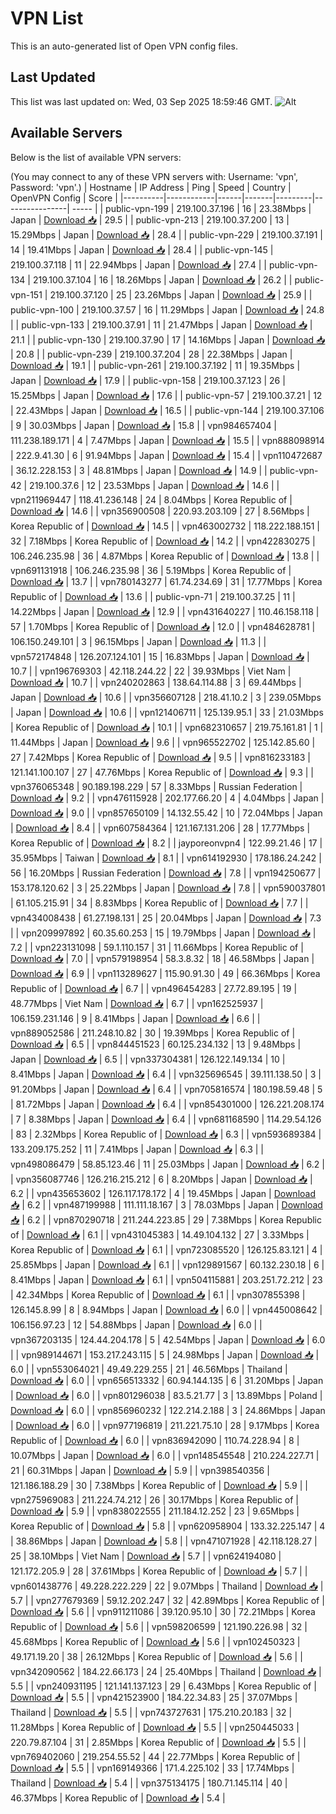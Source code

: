 # VPN List

This is an auto-generated list of Open VPN config files.

## Last Updated

This list was last updated on: Wed, 03 Sep 2025 18:59:46 GMT.
![Alt](https://repobeats.axiom.co/api/embed/186b98318ef1479477931607c1ad7d823f12451f.svg "Repobeats analytics image")

## Available Servers

Below is the list of available VPN servers:

(You may connect to any of these VPN servers with: Username: 'vpn', Password: 'vpn'.)
| Hostname | IP Address | Ping | Speed | Country | OpenVPN Config | Score |
|----------|------------|------|-------|---------|----------------| ----- |
| public-vpn-199 | 219.100.37.196 | 16 | 23.38Mbps | Japan | [Download 📥](./configs/server_0_JP.ovpn) | 29.5 |
| public-vpn-213 | 219.100.37.200 | 13 | 15.29Mbps | Japan | [Download 📥](./configs/server_1_JP.ovpn) | 28.4 |
| public-vpn-229 | 219.100.37.191 | 14 | 19.41Mbps | Japan | [Download 📥](./configs/server_2_JP.ovpn) | 28.4 |
| public-vpn-145 | 219.100.37.118 | 11 | 22.94Mbps | Japan | [Download 📥](./configs/server_3_JP.ovpn) | 27.4 |
| public-vpn-134 | 219.100.37.104 | 16 | 18.26Mbps | Japan | [Download 📥](./configs/server_4_JP.ovpn) | 26.2 |
| public-vpn-151 | 219.100.37.120 | 25 | 23.26Mbps | Japan | [Download 📥](./configs/server_5_JP.ovpn) | 25.9 |
| public-vpn-100 | 219.100.37.57 | 16 | 11.29Mbps | Japan | [Download 📥](./configs/server_6_JP.ovpn) | 24.8 |
| public-vpn-133 | 219.100.37.91 | 11 | 21.47Mbps | Japan | [Download 📥](./configs/server_7_JP.ovpn) | 21.1 |
| public-vpn-130 | 219.100.37.90 | 17 | 14.16Mbps | Japan | [Download 📥](./configs/server_8_JP.ovpn) | 20.8 |
| public-vpn-239 | 219.100.37.204 | 28 | 22.38Mbps | Japan | [Download 📥](./configs/server_9_JP.ovpn) | 19.1 |
| public-vpn-261 | 219.100.37.192 | 11 | 19.35Mbps | Japan | [Download 📥](./configs/server_10_JP.ovpn) | 17.9 |
| public-vpn-158 | 219.100.37.123 | 26 | 15.25Mbps | Japan | [Download 📥](./configs/server_11_JP.ovpn) | 17.6 |
| public-vpn-57 | 219.100.37.21 | 12 | 22.43Mbps | Japan | [Download 📥](./configs/server_12_JP.ovpn) | 16.5 |
| public-vpn-144 | 219.100.37.106 | 9 | 30.03Mbps | Japan | [Download 📥](./configs/server_13_JP.ovpn) | 15.8 |
| vpn984657404 | 111.238.189.171 | 4 | 7.47Mbps | Japan | [Download 📥](./configs/server_14_JP.ovpn) | 15.5 |
| vpn888098914 | 222.9.41.30 | 6 | 91.94Mbps | Japan | [Download 📥](./configs/server_15_JP.ovpn) | 15.4 |
| vpn110472687 | 36.12.228.153 | 3 | 48.81Mbps | Japan | [Download 📥](./configs/server_16_JP.ovpn) | 14.9 |
| public-vpn-42 | 219.100.37.6 | 12 | 23.53Mbps | Japan | [Download 📥](./configs/server_17_JP.ovpn) | 14.6 |
| vpn211969447 | 118.41.236.148 | 24 | 8.04Mbps | Korea Republic of | [Download 📥](./configs/server_18_KR.ovpn) | 14.6 |
| vpn356900508 | 220.93.203.109 | 27 | 8.56Mbps | Korea Republic of | [Download 📥](./configs/server_19_KR.ovpn) | 14.5 |
| vpn463002732 | 118.222.188.151 | 32 | 7.18Mbps | Korea Republic of | [Download 📥](./configs/server_20_KR.ovpn) | 14.2 |
| vpn422830275 | 106.246.235.98 | 36 | 4.87Mbps | Korea Republic of | [Download 📥](./configs/server_21_KR.ovpn) | 13.8 |
| vpn691131918 | 106.246.235.98 | 36 | 5.19Mbps | Korea Republic of | [Download 📥](./configs/server_22_KR.ovpn) | 13.7 |
| vpn780143277 | 61.74.234.69 | 31 | 17.77Mbps | Korea Republic of | [Download 📥](./configs/server_23_KR.ovpn) | 13.6 |
| public-vpn-71 | 219.100.37.25 | 11 | 14.22Mbps | Japan | [Download 📥](./configs/server_24_JP.ovpn) | 12.9 |
| vpn431640227 | 110.46.158.118 | 57 | 1.70Mbps | Korea Republic of | [Download 📥](./configs/server_25_KR.ovpn) | 12.0 |
| vpn484628781 | 106.150.249.101 | 3 | 96.15Mbps | Japan | [Download 📥](./configs/server_26_JP.ovpn) | 11.3 |
| vpn572174848 | 126.207.124.101 | 15 | 16.83Mbps | Japan | [Download 📥](./configs/server_27_JP.ovpn) | 10.7 |
| vpn196769303 | 42.118.244.22 | 22 | 39.93Mbps | Viet Nam | [Download 📥](./configs/server_28_VN.ovpn) | 10.7 |
| vpn240202863 | 138.64.114.88 | 3 | 69.44Mbps | Japan | [Download 📥](./configs/server_29_JP.ovpn) | 10.6 |
| vpn356607128 | 218.41.10.2 | 3 | 239.05Mbps | Japan | [Download 📥](./configs/server_30_JP.ovpn) | 10.6 |
| vpn121406711 | 125.139.95.1 | 33 | 21.03Mbps | Korea Republic of | [Download 📥](./configs/server_31_KR.ovpn) | 10.1 |
| vpn682310657 | 219.75.161.81 | 1 | 11.44Mbps | Japan | [Download 📥](./configs/server_32_JP.ovpn) | 9.6 |
| vpn965522702 | 125.142.85.60 | 27 | 7.42Mbps | Korea Republic of | [Download 📥](./configs/server_33_KR.ovpn) | 9.5 |
| vpn816233183 | 121.141.100.107 | 27 | 47.76Mbps | Korea Republic of | [Download 📥](./configs/server_34_KR.ovpn) | 9.3 |
| vpn376065348 | 90.189.198.229 | 57 | 8.33Mbps | Russian Federation | [Download 📥](./configs/server_35_RU.ovpn) | 9.2 |
| vpn476115928 | 202.177.66.20 | 4 | 4.04Mbps | Japan | [Download 📥](./configs/server_36_JP.ovpn) | 9.0 |
| vpn857650109 | 14.132.55.42 | 10 | 72.04Mbps | Japan | [Download 📥](./configs/server_37_JP.ovpn) | 8.4 |
| vpn607584364 | 121.167.131.206 | 28 | 17.77Mbps | Korea Republic of | [Download 📥](./configs/server_38_KR.ovpn) | 8.2 |
| jayporeonvpn4 | 122.99.21.46 | 17 | 35.95Mbps | Taiwan | [Download 📥](./configs/server_39_TW.ovpn) | 8.1 |
| vpn614192930 | 178.186.24.242 | 56 | 16.20Mbps | Russian Federation | [Download 📥](./configs/server_40_RU.ovpn) | 7.8 |
| vpn194250677 | 153.178.120.62 | 3 | 25.22Mbps | Japan | [Download 📥](./configs/server_41_JP.ovpn) | 7.8 |
| vpn590037801 | 61.105.215.91 | 34 | 8.83Mbps | Korea Republic of | [Download 📥](./configs/server_42_KR.ovpn) | 7.7 |
| vpn434008438 | 61.27.198.131 | 25 | 20.04Mbps | Japan | [Download 📥](./configs/server_43_JP.ovpn) | 7.3 |
| vpn209997892 | 60.35.60.253 | 15 | 19.79Mbps | Japan | [Download 📥](./configs/server_44_JP.ovpn) | 7.2 |
| vpn223131098 | 59.1.110.157 | 31 | 11.66Mbps | Korea Republic of | [Download 📥](./configs/server_45_KR.ovpn) | 7.0 |
| vpn579198954 | 58.3.8.32 | 18 | 46.58Mbps | Japan | [Download 📥](./configs/server_46_JP.ovpn) | 6.9 |
| vpn113289627 | 115.90.91.30 | 49 | 66.36Mbps | Korea Republic of | [Download 📥](./configs/server_47_KR.ovpn) | 6.7 |
| vpn496454283 | 27.72.89.195 | 19 | 48.77Mbps | Viet Nam | [Download 📥](./configs/server_48_VN.ovpn) | 6.7 |
| vpn162525937 | 106.159.231.146 | 9 | 8.41Mbps | Japan | [Download 📥](./configs/server_49_JP.ovpn) | 6.6 |
| vpn889052586 | 211.248.10.82 | 30 | 19.39Mbps | Korea Republic of | [Download 📥](./configs/server_50_KR.ovpn) | 6.5 |
| vpn844451523 | 60.125.234.132 | 13 | 9.48Mbps | Japan | [Download 📥](./configs/server_51_JP.ovpn) | 6.5 |
| vpn337304381 | 126.122.149.134 | 10 | 8.41Mbps | Japan | [Download 📥](./configs/server_52_JP.ovpn) | 6.4 |
| vpn325696545 | 39.111.138.50 | 3 | 91.20Mbps | Japan | [Download 📥](./configs/server_53_JP.ovpn) | 6.4 |
| vpn705816574 | 180.198.59.48 | 5 | 81.72Mbps | Japan | [Download 📥](./configs/server_54_JP.ovpn) | 6.4 |
| vpn854301000 | 126.221.208.174 | 7 | 8.38Mbps | Japan | [Download 📥](./configs/server_55_JP.ovpn) | 6.4 |
| vpn681168590 | 114.29.54.126 | 83 | 2.32Mbps | Korea Republic of | [Download 📥](./configs/server_56_KR.ovpn) | 6.3 |
| vpn593689384 | 133.209.175.252 | 11 | 7.41Mbps | Japan | [Download 📥](./configs/server_57_JP.ovpn) | 6.3 |
| vpn498086479 | 58.85.123.46 | 11 | 25.03Mbps | Japan | [Download 📥](./configs/server_58_JP.ovpn) | 6.2 |
| vpn356087746 | 126.216.215.212 | 6 | 8.20Mbps | Japan | [Download 📥](./configs/server_59_JP.ovpn) | 6.2 |
| vpn435653602 | 126.117.178.172 | 4 | 19.45Mbps | Japan | [Download 📥](./configs/server_60_JP.ovpn) | 6.2 |
| vpn487199988 | 111.111.18.167 | 3 | 78.03Mbps | Japan | [Download 📥](./configs/server_61_JP.ovpn) | 6.2 |
| vpn870290718 | 211.244.223.85 | 29 | 7.38Mbps | Korea Republic of | [Download 📥](./configs/server_62_KR.ovpn) | 6.1 |
| vpn431045383 | 14.49.104.132 | 27 | 3.33Mbps | Korea Republic of | [Download 📥](./configs/server_63_KR.ovpn) | 6.1 |
| vpn723085520 | 126.125.83.121 | 4 | 25.85Mbps | Japan | [Download 📥](./configs/server_64_JP.ovpn) | 6.1 |
| vpn129891567 | 60.132.230.18 | 6 | 8.41Mbps | Japan | [Download 📥](./configs/server_65_JP.ovpn) | 6.1 |
| vpn504115881 | 203.251.72.212 | 23 | 42.34Mbps | Korea Republic of | [Download 📥](./configs/server_66_KR.ovpn) | 6.1 |
| vpn307855398 | 126.145.8.99 | 8 | 8.94Mbps | Japan | [Download 📥](./configs/server_67_JP.ovpn) | 6.0 |
| vpn445008642 | 106.156.97.23 | 12 | 54.88Mbps | Japan | [Download 📥](./configs/server_68_JP.ovpn) | 6.0 |
| vpn367203135 | 124.44.204.178 | 5 | 42.54Mbps | Japan | [Download 📥](./configs/server_69_JP.ovpn) | 6.0 |
| vpn989144671 | 153.217.243.115 | 5 | 24.98Mbps | Japan | [Download 📥](./configs/server_70_JP.ovpn) | 6.0 |
| vpn553064021 | 49.49.229.255 | 21 | 46.56Mbps | Thailand | [Download 📥](./configs/server_71_TH.ovpn) | 6.0 |
| vpn656513332 | 60.94.144.135 | 6 | 31.20Mbps | Japan | [Download 📥](./configs/server_72_JP.ovpn) | 6.0 |
| vpn801296038 | 83.5.21.77 | 3 | 13.89Mbps | Poland | [Download 📥](./configs/server_73_PL.ovpn) | 6.0 |
| vpn856960232 | 122.214.2.188 | 3 | 24.86Mbps | Japan | [Download 📥](./configs/server_74_JP.ovpn) | 6.0 |
| vpn977196819 | 211.221.75.10 | 28 | 9.17Mbps | Korea Republic of | [Download 📥](./configs/server_75_KR.ovpn) | 6.0 |
| vpn836942090 | 110.74.228.94 | 8 | 10.07Mbps | Japan | [Download 📥](./configs/server_76_JP.ovpn) | 6.0 |
| vpn148545548 | 210.224.227.71 | 21 | 60.31Mbps | Japan | [Download 📥](./configs/server_77_JP.ovpn) | 5.9 |
| vpn398540356 | 121.186.188.29 | 30 | 7.38Mbps | Korea Republic of | [Download 📥](./configs/server_78_KR.ovpn) | 5.9 |
| vpn275969083 | 211.224.74.212 | 26 | 30.17Mbps | Korea Republic of | [Download 📥](./configs/server_79_KR.ovpn) | 5.9 |
| vpn838022555 | 211.184.12.252 | 23 | 9.65Mbps | Korea Republic of | [Download 📥](./configs/server_80_KR.ovpn) | 5.8 |
| vpn620958904 | 133.32.225.147 | 4 | 38.86Mbps | Japan | [Download 📥](./configs/server_81_JP.ovpn) | 5.8 |
| vpn471071928 | 42.118.128.27 | 25 | 38.10Mbps | Viet Nam | [Download 📥](./configs/server_82_VN.ovpn) | 5.7 |
| vpn624194080 | 121.172.205.9 | 28 | 37.61Mbps | Korea Republic of | [Download 📥](./configs/server_83_KR.ovpn) | 5.7 |
| vpn601438776 | 49.228.222.229 | 22 | 9.07Mbps | Thailand | [Download 📥](./configs/server_84_TH.ovpn) | 5.7 |
| vpn277679369 | 59.12.202.247 | 32 | 42.89Mbps | Korea Republic of | [Download 📥](./configs/server_85_KR.ovpn) | 5.6 |
| vpn911211086 | 39.120.95.10 | 30 | 72.21Mbps | Korea Republic of | [Download 📥](./configs/server_86_KR.ovpn) | 5.6 |
| vpn598206599 | 121.190.226.98 | 32 | 45.68Mbps | Korea Republic of | [Download 📥](./configs/server_87_KR.ovpn) | 5.6 |
| vpn102450323 | 49.171.19.20 | 38 | 26.12Mbps | Korea Republic of | [Download 📥](./configs/server_88_KR.ovpn) | 5.6 |
| vpn342090562 | 184.22.66.173 | 24 | 25.40Mbps | Thailand | [Download 📥](./configs/server_89_TH.ovpn) | 5.5 |
| vpn240931195 | 121.141.137.123 | 29 | 6.43Mbps | Korea Republic of | [Download 📥](./configs/server_90_KR.ovpn) | 5.5 |
| vpn421523900 | 184.22.34.83 | 25 | 37.07Mbps | Thailand | [Download 📥](./configs/server_91_TH.ovpn) | 5.5 |
| vpn743727631 | 175.210.20.183 | 32 | 11.28Mbps | Korea Republic of | [Download 📥](./configs/server_92_KR.ovpn) | 5.5 |
| vpn250445033 | 220.79.87.104 | 31 | 2.85Mbps | Korea Republic of | [Download 📥](./configs/server_93_KR.ovpn) | 5.5 |
| vpn769402060 | 219.254.55.52 | 44 | 22.77Mbps | Korea Republic of | [Download 📥](./configs/server_94_KR.ovpn) | 5.5 |
| vpn169149366 | 171.4.225.102 | 33 | 17.74Mbps | Thailand | [Download 📥](./configs/server_95_TH.ovpn) | 5.4 |
| vpn375134175 | 180.71.145.114 | 40 | 46.37Mbps | Korea Republic of | [Download 📥](./configs/server_96_KR.ovpn) | 5.4 |
